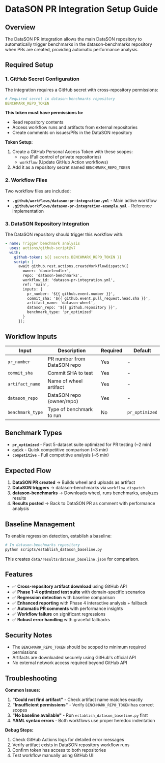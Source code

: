 # DataSON PR Integration Setup Guide

## Overview

The DataSON PR integration allows the main DataSON repository to automatically trigger benchmarks in the datason-benchmarks repository when PRs are created, providing automatic performance analysis.

## Required Setup

### 1. **GitHub Secret Configuration**

The integration requires a GitHub secret with cross-repository permissions:

```yaml
# Required secret in datason-benchmarks repository
BENCHMARK_REPO_TOKEN
```

**This token must have permissions to:**
- Read repository contents
- Access workflow runs and artifacts from external repositories
- Create comments on issues/PRs in the DataSON repository

**Token Setup:**
1. Create a GitHub Personal Access Token with these scopes:
   - `repo` (Full control of private repositories)
   - `workflow` (Update GitHub Action workflows)
2. Add it as a repository secret named `BENCHMARK_REPO_TOKEN`

### 2. **Workflow Files**

Two workflow files are included:

- **`.github/workflows/datason-pr-integration.yml`** - Main active workflow
- **`.github/workflows/datason-pr-integration-example.yml`** - Reference implementation

### 3. **DataSON Repository Integration**

The DataSON repository should trigger this workflow with:

```yaml
- name: Trigger benchmark analysis
  uses: actions/github-script@v7
  with:
    github-token: ${{ secrets.BENCHMARK_REPO_TOKEN }}
    script: |
      await github.rest.actions.createWorkflowDispatch({
        owner: 'danielendler',
        repo: 'datason-benchmarks', 
        workflow_id: 'datason-pr-integration.yml',
        ref: 'main',
        inputs: {
          pr_number: '${{ github.event.number }}',
          commit_sha: '${{ github.event.pull_request.head.sha }}',
          artifact_name: 'datason-wheel',
          datason_repo: '${{ github.repository }}',
          benchmark_type: 'pr_optimized'
        }
      });
```

## Workflow Inputs

| Input | Description | Required | Default |
|-------|-------------|----------|---------|
| `pr_number` | PR number from DataSON repo | Yes | - |
| `commit_sha` | Commit SHA to test | Yes | - |
| `artifact_name` | Name of wheel artifact | Yes | - |
| `datason_repo` | DataSON repo (owner/repo) | Yes | - |
| `benchmark_type` | Type of benchmark to run | No | `pr_optimized` |

## Benchmark Types

- **`pr_optimized`** - Fast 5-dataset suite optimized for PR testing (~2 min)
- **`quick`** - Quick competitive comparison (~3 min)  
- **`competitive`** - Full competitive analysis (~5 min)

## Expected Flow

1. **DataSON PR created** → Builds wheel and uploads as artifact
2. **DataSON triggers** → datason-benchmarks via `workflow_dispatch`
3. **datason-benchmarks** → Downloads wheel, runs benchmarks, analyzes results
4. **Results posted** → Back to DataSON PR as comment with performance analysis

## Baseline Management

To enable regression detection, establish a baseline:

```bash
# In datason-benchmarks repository
python scripts/establish_datason_baseline.py
```

This creates `data/results/datason_baseline.json` for comparison.

## Features

- ✅ **Cross-repository artifact download** using GitHub API
- ✅ **Phase 1-4 optimized test suite** with domain-specific scenarios
- ✅ **Regression detection** with baseline comparison
- ✅ **Enhanced reporting** with Phase 4 interactive analysis + fallback
- ✅ **Automatic PR comments** with performance insights
- ✅ **Workflow failure** on significant regressions
- ✅ **Robust error handling** with graceful fallbacks

## Security Notes

- The `BENCHMARK_REPO_TOKEN` should be scoped to minimum required permissions
- Artifacts are downloaded securely using GitHub's official API
- No external network access required beyond GitHub API

## Troubleshooting

**Common Issues:**

1. **"Could not find artifact"** - Check artifact name matches exactly
2. **"Insufficient permissions"** - Verify `BENCHMARK_REPO_TOKEN` has correct scopes
3. **"No baseline available"** - Run `establish_datason_baseline.py` first
4. **YAML syntax errors** - Both workflows use proper heredoc indentation

**Debug Steps:**
1. Check GitHub Actions logs for detailed error messages
2. Verify artifact exists in DataSON repository workflow runs
3. Confirm token has access to both repositories
4. Test workflow manually using GitHub UI 